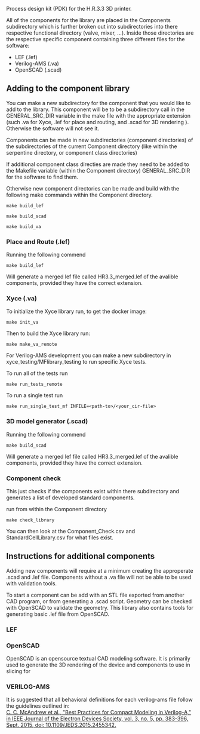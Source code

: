 Process design kit (PDK) for the H.R.3.3 3D printer.

All of the components for the library are placed in the Components subdirectory which is further broken out into subdirectories into there respective functional directory (valve, mixer, ...). Inside those directories are the respective specific component containing three different files for the software:
 - LEF (.lef)
 - Verilog-AMS (.va)
 - OpenSCAD (.scad)

## Adding to the component library


You can make a new subdirectory for the component that you would like to add to the library. This component will be to be a subdirectory call in the GENERAL_SRC_DIR variable in the make file with the appropriate extension (such .va for Xyce, .lef for place and routing, and .scad for 3D rendering ). Otherwise the software will not see it.

Components can be made in new subdirectories (component directories) of the subdirectories of the current Component directory (like within the serpentine directory, or component class directories)

If additional component class directies are made they need to be added to the Makefile variable (within the Component directory) GENERAL_SRC_DIR for the software to find them.

Otherwise new component directories can be made and build with the following make commands within the Component directory.
```
make build_lef

make build_scad

make build_va

```

### Place and Route (.lef)


Running the following commend 
```
make build_lef
```

Will generate a merged lef file called HR3.3_merged.lef of the avalible components, provided they have the correct extension.

### Xyce (.va)

To initialize the Xyce library run, to get the docker image:
```
make init_va
```

Then to build the Xyce library run: 
```
make make_va_remote
```


For Verilog-AMS development you can make a new subdirectory in xyce_testing/MFlibrary_testing to run specific Xyce tests.

To run all of the tests run
```
make run_tests_remote
```

To run a single test run
```
make run_single_test_mf INFILE=<path-to>/<your_cir-file>
```

### 3D model generator (.scad)

Running the following commend 
```
make build_scad
```

Will generate a merged lef file called HR3.3_merged.lef of the avalible components, provided they have the correct extension.


### Component check

This just checks if the components exist within there subdirectory and generates a list of developed standard components.

run from within the Component directory
```
make check_library
```

You can then look at the Component_Check.csv and StandardCellLibrary.csv for what files exist.


## Instructions for additional components

Adding new components will require at a minimum creating the approperate .scad and .lef file. Components without a .va file will not be able to be used with validation tools.

To start a component can be add with an STL file exported from another CAD program, or from generating a .scad script. Geometry can be checked with OpenSCAD to validate the geometry. This library also contains tools for generating basic .lef file from OpenSCAD.

### LEF

### OpenSCAD

OpenSCAD is an opensource textual CAD modeling software. It is primarily used to generate the 3D rendering of the device and components to use in slicing for 

### VERILOG-AMS

It is suggested that all behavioral definitions for each verilog-ams file follow the guidelines outlined in: \
<a href="https://ieeexplore.ieee.org/document/7154394">C. C. McAndrew et al., "Best Practices for Compact Modeling in Verilog-A," in IEEE Journal of the Electron Devices Society, vol. 3, no. 5, pp. 383-396, Sept. 2015, doi: 10.1109/JEDS.2015.2455342.</a>

